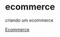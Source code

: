 # ecommerce
criando um ecommerce

<a href="https://danielsilvaba.github.io/ecommerce/" target="_blank" rel="external">Ecommerce</a>
